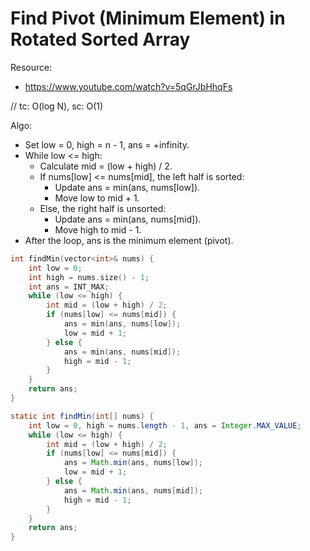 # Find Pivot (Minimum Element) in Rotated Sorted Array

Resource:
- https://www.youtube.com/watch?v=5qGrJbHhqFs

// tc: O(log N), sc: O(1)

Algo:
- Set low = 0, high = n - 1, ans = +infinity.
- While low <= high:
    - Calculate mid = (low + high) / 2.
    - If nums[low] <= nums[mid], the left half is sorted:
        - Update ans = min(ans, nums[low]).
        - Move low to mid + 1.
    - Else, the right half is unsorted:
        - Update ans = min(ans, nums[mid]).
        - Move high to mid - 1.
- After the loop, ans is the minimum element (pivot).

```cpp
int findMin(vector<int>& nums) {
    int low = 0;
    int high = nums.size() - 1;
    int ans = INT_MAX;
    while (low <= high) {
        int mid = (low + high) / 2;
        if (nums[low] <= nums[mid]) {
            ans = min(ans, nums[low]);
            low = mid + 1;
        } else {
            ans = min(ans, nums[mid]);
            high = mid - 1;
        }
    }
    return ans;
}
```

```java
static int findMin(int[] nums) {
    int low = 0, high = nums.length - 1, ans = Integer.MAX_VALUE;
    while (low <= high) {
        int mid = (low + high) / 2;
        if (nums[low] <= nums[mid]) {
            ans = Math.min(ans, nums[low]);
            low = mid + 1;
        } else {
            ans = Math.min(ans, nums[mid]);
            high = mid - 1;
        }
    }
    return ans;
}
```
